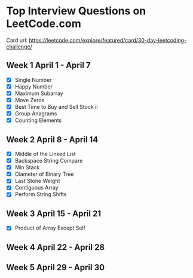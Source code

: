 # Top Interview Questions on LeetCode.com

Card url: https://leetcode.com/explore/featured/card/30-day-leetcoding-challenge/

## Week 1 April 1 - April 7
- [x] Single Number
- [x] Happy Number
- [x] Maximum Subarray
- [x] Move Zeros
- [x] Best Time to Buy and Sell Stock ii
- [x] Group Anagrams
- [x] Counting Elements

## Week 2 April 8 - April 14
- [x] Middle of the Linked List
- [x] Backspace String Compare
- [x] Min Stack 
- [x] Diameter of Binary Tree
- [x] Last Stone Weight
- [x] Contiguous Array
- [x] Perform String Shifts

## Week 3 April 15 - April 21
- [x] Product of Array Except Self

## Week 4 April 22 - April 28

## Week 5 April 29 - April 30
